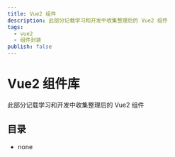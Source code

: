```yaml
---
title: Vue2 组件
description: 此部分记载学习和开发中收集整理后的 Vue2 组件
tags:
  - vue2
  - 组件封装
publish: false
---
```


# Vue2 组件库

此部分记载学习和开发中收集整理后的 Vue2 组件

## 目录

- none
